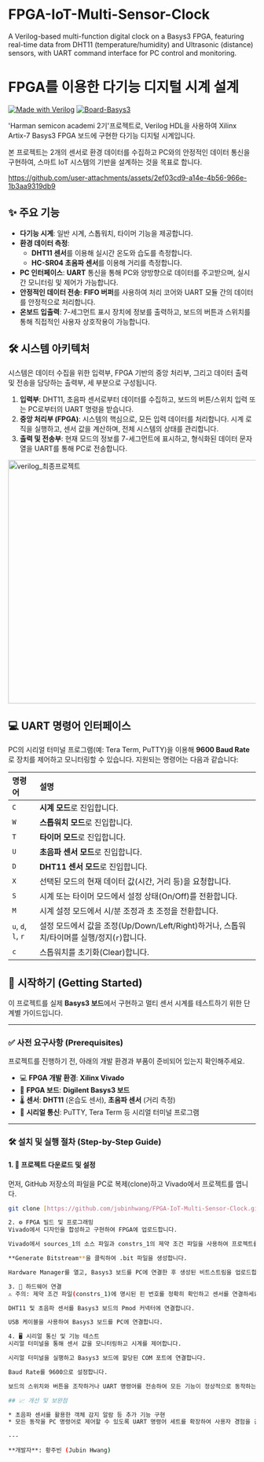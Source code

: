 # FPGA-IoT-Multi-Sensor-Clock
A Verilog-based multi-function digital clock on a Basys3 FPGA, featuring real-time data from DHT11 (temperature/humidity) and Ultrasonic (distance) sensors, with UART command interface for PC control and monitoring.

# FPGA를 이용한 다기능 디지털 시계 설계

[![Made with Verilog](https://img.shields.io/badge/Made%20with-Verilog-1f425f.svg)](https://verilog.org/)
[![Board-Basys3](https://img.shields.io/badge/FPGA%20Board-Basys3-blue.svg)](https://digilent.com/reference/programmable-logic/basys-3/start)

'Harman semicon academi 2기'프로젝트로, Verilog HDL을 사용하여 Xilinx Artix-7 Basys3 FPGA 보드에 구현한 다기능 디지털 시계입니다.

본 프로젝트는 2개의 센서로 환경 데이터를 수집하고 PC와의 안정적인 데이터 통신을 구현하여, 스마트 IoT 시스템의 기반을 설계하는 것을 목표로 합니다.

https://github.com/user-attachments/assets/2ef03cd9-a14e-4b56-966e-1b3aa9319db9


## ✨ 주요 기능

* **다기능 시계**: 일반 시계, 스톱워치, 타이머 기능을 제공합니다.
* **환경 데이터 측정**:
    * **DHT11 센서**를 이용해 실시간 온도와 습도를 측정합니다.
    * **HC-SR04 초음파 센서**를 이용해 거리를 측정합니다.
* **PC 인터페이스**: **UART** 통신을 통해 PC와 양방향으로 데이터를 주고받으며, 실시간 모니터링 및 제어가 가능합니다.
* **안정적인 데이터 전송**: **FIFO 버퍼**를 사용하여 처리 코어와 UART 모듈 간의 데이터를 안정적으로 처리합니다.
* **온보드 입출력**: 7-세그먼트 표시 장치에 정보를 출력하고, 보드의 버튼과 스위치를 통해 직접적인 사용자 상호작용이 가능합니다.

## 🛠️ 시스템 아키텍처

시스템은 데이터 수집을 위한 입력부, FPGA 기반의 중앙 처리부, 그리고 데이터 출력 및 전송을 담당하는 출력부, 세 부분으로 구성됩니다.

1.  **입력부**: DHT11, 초음파 센서로부터 데이터를 수집하고, 보드의 버튼/스위치 입력 또는 PC로부터의 UART 명령을 받습니다.
2.  **중앙 처리부 (FPGA)**: 시스템의 핵심으로, 모든 입력 데이터를 처리합니다. 시계 로직을 실행하고, 센서 값을 계산하며, 전체 시스템의 상태를 관리합니다.
3.  **출력 및 전송부**: 현재 모드의 정보를 7-세그먼트에 표시하고, 형식화된 데이터 문자열을 UART를 통해 PC로 전송합니다.

<img width="1070" height="496" alt="verilog_최종프로젝트" src="https://github.com/user-attachments/assets/2b217596-094b-4710-93f6-abdfcfe50d6c" />


## 💻 UART 명령어 인터페이스

PC의 시리얼 터미널 프로그램(예: Tera Term, PuTTY)을 이용해 **9600 Baud Rate**로 장치를 제어하고 모니터링할 수 있습니다. 지원되는 명령어는 다음과 같습니다:

| 명령어 | 설명 |
| :--- | :--- |
| `C` | **시계 모드**로 진입합니다. |
| `W` | **스톱워치 모드**로 진입합니다. |
| `T` | **타이머 모드**로 진입합니다. |
| `U` | **초음파 센서 모드**로 진입합니다. |
| `D` | **DHT11 센서 모드**로 진입합니다. |
| `X` | 선택된 모드의 현재 데이터 값(시간, 거리 등)을 요청합니다. |
| `S` | 시계 또는 타이머 모드에서 설정 상태(On/Off)를 전환합니다. |
| `M` | 시계 설정 모드에서 시/분 조정과 초 조정을 전환합니다. |
| `u`, `d`, `l`, `r` | 설정 모드에서 값을 조정(Up/Down/Left/Right)하거나, 스톱워치/타이머를 실행/정지(`r`)합니다. |
| `c` | 스톱워치를 초기화(Clear)합니다. |

## 🚀 시작하기 (Getting Started)

이 프로젝트를 실제 **Basys3 보드**에서 구현하고 멀티 센서 시계를 테스트하기 위한 단계별 가이드입니다.

---

### ✅ 사전 요구사항 (Prerequisites)

프로젝트를 진행하기 전, 아래의 개발 환경과 부품이 준비되어 있는지 확인해주세요.

* 💻 **FPGA 개발 환경**: **Xilinx Vivado**
* 🤖 **FPGA 보드**: **Digilent Basys3 보드**
* 🌡️ **센서**: **DHT11** (온습도 센서), **초음파 센서** (거리 측정)
* 📡 **시리얼 통신**: PuTTY, Tera Term 등 시리얼 터미널 프로그램

---

### 🛠️ 설치 및 실행 절차 (Step-by-Step Guide)

#### 1. 📂 프로젝트 다운로드 및 설정

먼저, GitHub 저장소의 파일을 PC로 복제(clone)하고 Vivado에서 프로젝트를 엽니다.

```bash
git clone [https://github.com/jubinhwang/FPGA-IoT-Multi-Sensor-Clock.git](https://github.com/jubinhwang/FPGA-IoT-Multi-Sensor-Clock.git)

2. ⚙️ FPGA 빌드 및 프로그래밍
Vivado에서 디자인을 합성하고 구현하여 FPGA에 업로드합니다.

Vivado에서 sources_1의 소스 파일과 constrs_1의 제약 조건 파일을 사용하여 프로젝트를 설정합니다.

**Generate Bitstream**을 클릭하여 .bit 파일을 생성합니다.

Hardware Manager를 열고, Basys3 보드를 PC에 연결한 후 생성된 비트스트림을 업로드합니다.

3. 🔌 하드웨어 연결
⚠️ 주의: 제약 조건 파일(constrs_1)에 명시된 핀 번호를 정확히 확인하고 센서를 연결하세요.

DHT11 및 초음파 센서를 Basys3 보드의 Pmod 커넥터에 연결합니다.

USB 케이블을 사용하여 Basys3 보드를 PC에 연결합니다.

4. 🖥️ 시리얼 통신 및 기능 테스트
시리얼 터미널을 통해 센서 값을 모니터링하고 시계를 제어합니다.

시리얼 터미널을 실행하고 Basys3 보드에 할당된 COM 포트에 연결합니다.

Baud Rate를 9600으로 설정합니다.

보드의 스위치와 버튼을 조작하거나 UART 명령어를 전송하여 모든 기능이 정상적으로 동작하는지 확인합니다.

## 📈 개선 및 보완점

* 초음파 센서를 활용한 객체 감지 알람 등 추가 기능 구현
* 모든 동작을 PC 명령어로 제어할 수 있도록 UART 명령어 세트를 확장하여 사용자 경험을 간소화

---

**개발자**: 황주빈 (Jubin Hwang)
